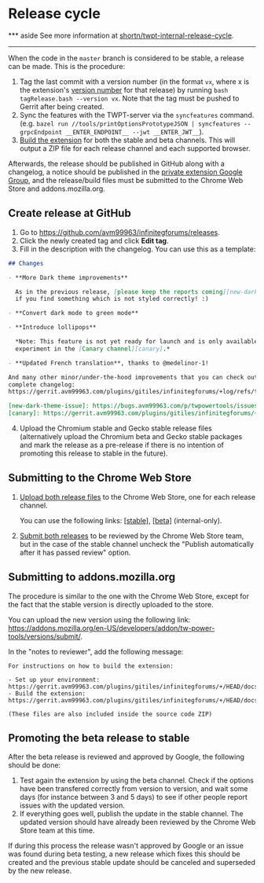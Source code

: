 # Release cycle

*** aside
See more information at
[shortn/twpt-internal-release-cycle](http://shortn/twpt-internal-release-cycle).
***

When the code in the `master` branch is considered to be stable, a release can
be made. This is the procedure:

1. Tag the last commit with a version number (in the format `vx`, where x is the
extension's [version number](https://developer.chrome.com/extensions/manifest/version)
for that release) by running `bash tagRelease.bash --version vx`. Note that the
tag must be pushed to Gerrit after being created.
1. Sync the features with the TWPT-server via the `syncfeatures` command. (e.g.
`bazel run //tools/printOptionsPrototypeJSON | syncfeatures --grpcEndpoint
__ENTER_ENDPOINT__ --jwt __ENTER_JWT__`).
1. [Build the extension](build.md) for both the stable and beta channels. This
will output a ZIP file for each release channel and each supported browser.

Afterwards, the release should be published in GitHub along with a changelog,
a notice should be published in the
[private extension Google Group](https://groups.google.com/g/twpowertools-discuss/),
and the release/build files must be submitted to the Chrome Web Store and
addons.mozilla.org.

## Create release at GitHub
1. Go to https://github.com/avm99963/infinitegforums/releases.
2. Click the newly created tag and click **Edit tag**.
3. Fill in the description with the changelog. You can use this as a template:
``` md
## Changes

- **More Dark theme improvements**

  As in the previous release, [please keep the reports coming][new-dark-theme-issue]
  if you find something which is not styled correctly! :)

- **Convert dark mode to green mode**

- **Introduce lollipops**

  *Note: This feature is not yet ready for launch and is only available as an
  experiment in the [Canary channel][canary].*

- **Updated French translation**, thanks to @medelinor-1!

And many other minor/under-the-hood improvements that you can check out in the
complete changelog:
https://gerrit.avm99963.com/plugins/gitiles/infinitegforums/+log/refs/tags/{previous_version}..refs/tags/{new_version}

[new-dark-theme-issue]: https://bugs.avm99963.com/p/twpowertools/issues/entry?template=Feature+Request&components=Features%3EDarkTheme&summary=Dark%20theme%20issue&description=Please%20describe%20the%20dark%20theme%20issue:
[canary]: https://gerrit.avm99963.com/plugins/gitiles/infinitegforums/+/HEAD/docs/contributing.md#canary-channel
```
4. Upload the Chromium stable and Gecko stable release files (alternatively
upload the Chromium beta and Gecko stable packages and mark the release as a
pre-release if there is no intention of promoting this release to stable in the
future).

## Submitting to the Chrome Web Store
1. [Upload both release files](https://developer.chrome.com/webstore/publish#upload-your-item)
to the Chrome Web Store, one for each release channel.

   You can use the following links: [[stable]](http://go/twpt-cwsd-stable),
   [[beta]](http://go/twpt-cwsd-beta) (internal-only).

2. [Submit both releases](https://developer.chrome.com/webstore/publish#submit-your-item-for-publishing)
to be reviewed by the Chrome Web Store team, but in the case of the stable
channel uncheck the "Publish automatically after it has passed review" option.

## Submitting to addons.mozilla.org
The procedure is similar to the one with the Chrome Web Store, except for the
fact that the stable version is directly uploaded to the store.

You can upload the new version using the following link:
https://addons.mozilla.org/en-US/developers/addon/tw-power-tools/versions/submit/.

In the "notes to reviewer", add the following message:

```
For instructions on how to build the extension:

- Set up your environment: https://gerrit.avm99963.com/plugins/gitiles/infinitegforums/+/HEAD/docs/developers/set_up.md
- Build the extension: https://gerrit.avm99963.com/plugins/gitiles/infinitegforums/+/HEAD/docs/developers/build.md

(These files are also included inside the source code ZIP)
```

## Promoting the beta release to stable
After the beta release is reviewed and approved by Google, the following should
be done:

1. Test again the extension by using the beta channel. Check if the options have
been transfered correctly from version to version, and wait some days (for
instance between 3 and 5 days) to see if other people report issues with the
updated version.
2. If everything goes well, publish the update in the stable channel. The
updated version should have already been reviewed by the Chrome Web Store team
at this time.

If during this process the release wasn't approved by Google or an issue was
found during beta testing, a new release which fixes this should be created and
the previous stable update should be canceled and superseded by the new release.

